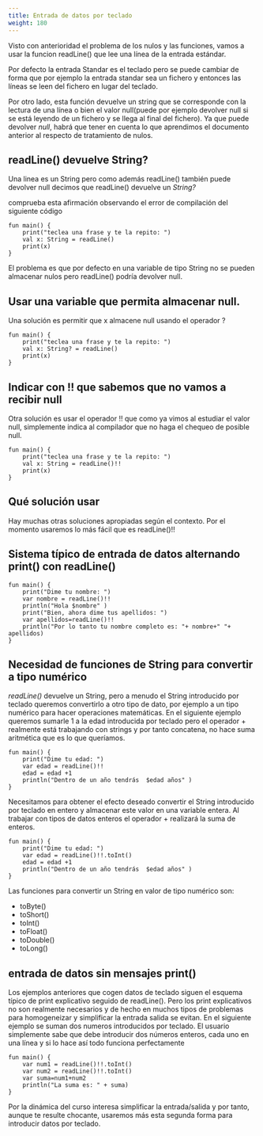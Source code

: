 ```yaml
---
title: Entrada de datos por teclado 
weight: 180
---
```

Visto con anterioridad el problema de los nulos y las funciones, vamos a usar la funcion readLine() que lee una línea de la  entrada estándar.

Por defecto la entrada Standar es el teclado pero se puede cambiar de forma que por ejemplo la entrada standar sea un fichero y entonces las líneas se leen del fichero en lugar del teclado.

Por otro lado, esta función   devuelve un string que se corresponde con la lectura de una línea o bien el valor null(puede por ejemplo devolver null si se  está leyendo de un fichero y se llega al final del fichero). Ya que  puede devolver *null*,  habrá que tener en cuenta lo que aprendimos el documento anterior al respecto de tratamiento de nulos.

## readLine() devuelve String?
Una linea es un String pero como además readLine() también puede devolver null decimos que readLine() devuelve un *String?*

comprueba esta afirmación observando el error de compilación del siguiente código
```
fun main() {
    print("teclea una frase y te la repito: ")
    val x: String = readLine()
    print(x)
}
```

El problema es que por defecto en una variable de tipo String no se pueden almacenar nulos pero readLine() podría devolver null. 

## Usar una variable que permita almacenar null.
Una solución es permitir que x almacene null usando el operador ?
```
fun main() {
    print("teclea una frase y te la repito: ")
    val x: String? = readLine()
    print(x)
}
```

## Indicar con !! que sabemos que no vamos a recibir null
Otra solución es usar el operador !! que como ya vimos al estudiar el valor null, simplemente indica al compilador que no haga el chequeo de posible null.
```
fun main() {
    print("teclea una frase y te la repito: ")
    val x: String = readLine()!!
    print(x)
}
```
## Qué solución usar
Hay muchas otras soluciones apropiadas según el contexto. Por el momento usaremos lo más fácil que es readLine()!!

## Sistema típico de entrada de datos alternando print() con readLine()

```
fun main() {
    print("Dime tu nombre: ")
    var nombre = readLine()!!
    println("Hola $nombre" )
    print("Bien, ahora dime tus apellidos: ")
    var apellidos=readLine()!!
    println("Por lo tanto tu nombre completo es: "+ nombre+" "+ apellidos)
}
```
## Necesidad de funciones de String para convertir a tipo numérico
*readLine()* devuelve un String, pero a menudo el String introducido por teclado queremos convertirlo a otro tipo de dato, por ejemplo a un tipo  numérico para hacer operaciones matemáticas.
En el siguiente ejemplo queremos sumarle 1 a la edad introducida por teclado pero el operador + realmente está trabajando con strings y por tanto concatena, no hace suma aritmética que es lo que queríamos.
```
fun main() {
    print("Dime tu edad: ")
    var edad = readLine()!!
    edad = edad +1
    println("Dentro de un año tendrás  $edad años" )
}
```
Necesitamos para obtener el efecto deseado convertir el String introducido por teclado en entero y almacenar este valor en una variable entera. Al trabajar con tipos de datos enteros el operador + realizará la suma de enteros.
```
fun main() {
    print("Dime tu edad: ")
    var edad = readLine()!!.toInt()
    edad = edad +1
    println("Dentro de un año tendrás  $edad años" )
}
```
Las funciones para convertir un String en valor de tipo numérico  son:
- toByte()
- toShort()
- toInt()
- toFloat()
- toDouble()
- toLong()
## entrada de datos sin mensajes print()

Los ejemplos anteriores que cogen datos de teclado siguen el esquema típico de print explicativo seguido de readLine(). Pero los print explicativos no son realmente necesarios y de hecho en muchos tipos de problemas para homogeneizar y simplificar la entrada salida se evitan. 
En el siguiente ejemplo se suman dos numeros introducidos por teclado. El usuario simplemente sabe que debe introducir dos números enteros, cada uno en una línea y si lo hace así todo funciona perfectamente
```
fun main() {
    var num1 = readLine()!!.toInt()
    var num2 = readLine()!!.toInt()
    var suma=num1+num2
    println("La suma es: " + suma)
}
```

Por la dinámica del curso interesa simplificar la entrada/salida y por tanto, aunque te resulte chocante,  usaremos más esta segunda forma para introducir datos por teclado.

